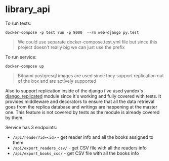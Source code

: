 # library_api

To run tests:

`docker-compose -p test run -p 8000 
--rm web-django py.test`

> We could use separate docker-compose.test.yml file but since this project doesn't really big we can just use the prefix

To run service:

`docker-compose up`

> Bitnami postgresql images are used since they support replication out of the box and are actively supported

Also to support replication inside of the django i've used yandex's [django_replicated](https://github.com/yandex/django_replicated/) module since it's working and fully covered with tests. It provides middleware and decorators to ensure that all the data retrieval goes from the replica database and writings are happening at the master one. This feature is not covered by tests as the module is already covered by them.

Service has 3 endpoints:

* `/api/reader?id=<id>` - get reader info and all the books assigned to them
* `/api/export_readers_csv/` - get CSV file with all the readers info
* `/api/export_books_csc/` - get CSV file with all the books info

